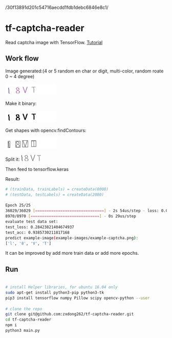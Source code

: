 /30f13891d201c54716aecdd1fdb1debc6846e8c1/

# tf-captcha-reader

Read captcha image with TensorFlow. [Tutorial](https://html5beta.com/page/tutorial-reading-captcha-with-tensorflow.html)

## Work flow

Image generated:(4 or 5 random en char or digit, multi-color, random roate 0 ~ 4 degree)

![example-captcha.png](example-images/example-captcha.png)

Make it binary:

![example-binary.png](example-images/example-binary.png)

Get shapes with opencv.findContours:

![example-findContours.png](example-images/example-findContours.png)

Split it:
![example-split-0.png](example-images/example-split-0.png)
![example-split-1.png](example-images/example-split-1.png)
![example-split-2.png](example-images/example-split-2.png)
![example-split-3.png](example-images/example-split-3.png)

Then feed to tensorflow.keras

Result:
```bash
# (trainData, trainLabels) = createData(8000)
# (testData, testLabels) = createData(2000)

Epoch 25/25
36029/36029 [==============================] - 2s 54us/step - loss: 0.0752 - acc: 0.9669
8970/8970 [==============================] - 0s 29us/step
evaluate test data set:
test_loss: 0.28423821404674937
test_acc: 0.9385730211817168
predict example-image(example-images/example-captcha.png):
['l', '8', 'V', 'T']
```

It can be improved by add more train data or add more epochs.

## Run
```bash

# install Helper libraries, for ubuntu 16.04 only
sudo apt-get install python3-pip python3-tk
pip3 install tensorflow numpy Pillow scipy opencv-python --user

# clone the repo
git clone git@github.com:zxdong262/tf-captcha-reader.git
cd tf-captcha-reader
npm i
python3 main.py

```





